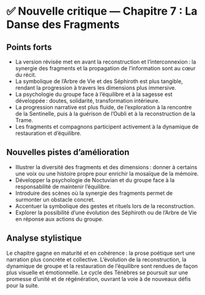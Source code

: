 # ✅ Nouvelle critique — Chapitre 7 : La Danse des Fragments

## Points forts
- La version révisée met en avant la reconstruction et l’interconnexion : la synergie des fragments et la propagation de l’information sont au cœur du récit.
- La symbolique de l’Arbre de Vie et des Séphiroth est plus tangible, rendant la progression à travers les dimensions plus immersive.
- La psychologie du groupe face à l’équilibre et à la sagesse est développée : doutes, solidarité, transformation intérieure.
- La progression narrative est plus fluide, de l’exploration à la rencontre de la Sentinelle, puis à la guérison de l’Oubli et à la reconstruction de la Trame.
- Les fragments et compagnons participent activement à la dynamique de restauration et d’équilibre.

## Nouvelles pistes d’amélioration
- Illustrer la diversité des fragments et des dimensions : donner à certains une voix ou une histoire propre pour enrichir la mosaïque de la mémoire.
- Développer la psychologie de Noctuvian et du groupe face à la responsabilité de maintenir l’équilibre.
- Introduire des scènes où la synergie des fragments permet de surmonter un obstacle concret.
- Accentuer la symbolique des gestes et rituels lors de la reconstruction.
- Explorer la possibilité d’une évolution des Séphiroth ou de l’Arbre de Vie en réponse aux actions du groupe.

## Analyse stylistique
Le chapitre gagne en maturité et en cohérence : la prose poétique sert une narration plus concrète et collective. L’évolution de la reconstruction, la dynamique de groupe et la restauration de l’équilibre sont rendues de façon plus visuelle et émotionnelle. Le cycle des Ténèbres se poursuit sur une promesse d’unité et de régénération, ouvrant la voie à de nouveaux défis pour la suite.